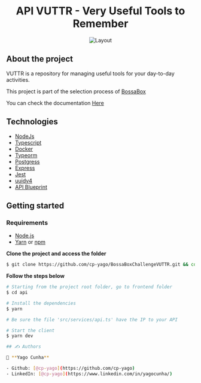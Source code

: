 <h1 align="center">
  API VUTTR - Very Useful Tools to Remember 
</h1>

<p align="center">
  <img alt="Layout"  src="https://i.ibb.co/0rVs1yp/Screenshot-from-2020-11-06-14-18-26.png">
</p>

## About the project

VUTTR is a repository for managing useful tools for your day-to-day activities.

This project is part of the selection process of [BossaBox](https://bossabox.com/para-empresas)

You can check the documentation [Here](https://htmlpreview.github.io/?https://github.com/cp-yago/BossaBoxChallengeVUTTR/blob/main/api/docs/index.html)

## Technologies

- [NodeJs](https://nodejs.org/en/)
- [Typescript](https://www.typescriptlang.org/)
- [Docker](https://www.docker.com/)
- [Typeorm](https://typeorm.io/#/)
- [Postgress](https://www.postgresql.org/)
- [Express](https://expressjs.com/)
- [Jest](https://jestjs.io/)
- [uuidv4](https://www.npmjs.com/package/uuidv4)
- [API Blueprint](https://apiblueprint.org/)

## Getting started

### Requirements

- [Node.js](https://nodejs.org/en/)
- [Yarn](https://classic.yarnpkg.com/) or [npm](https://www.npmjs.com/)

**Clone the project and access the folder**

```bash
$ git clone https://github.com/cp-yago/BossaBoxChallengeVUTTR.git && cd api
```

**Follow the steps below**

```bash
# Starting from the project root folder, go to frontend folder
$ cd api

# Install the dependencies
$ yarn

# Be sure the file 'src/services/api.ts' have the IP to your API

# Start the client
$ yarn dev

## ✍️ Authors

👤 **Yago Cunha**

- Github: [@cp-yago](https://github.com/cp-yago)
- LinkedIn: [@cp-yago](https://www.linkedin.com/in/yagocunha/)

